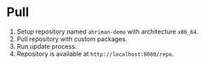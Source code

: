 # Pull

1. Setup repository named `ahriman-demo` with architecture `x86_64`.
2. Pull repository with custom packages.
3. Run update process.
4. Repository is available at `http://localhost:8080/repo`.
